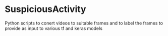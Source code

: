 # SuspiciousActivity
Python scripts to conert videos to suitable frames and to label the frames to provide as input to various tf and keras models

